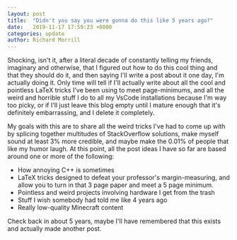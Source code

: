 ```yaml
---
layout: post
title:  "Didn't you say you were gonna do this like 5 years ago?"
date:   2019-11-17 17:59:23 +0000
categories: update
author: Richard Morrill
---
```


Shocking, isn't it, after a literal decade of constantly telling my friends,
imaginary and otherwise, that I figured out how to do this cool
thing and that they should do it, and then saying I'll write a post
about it one day, I'm actually doing it.  Only time will tell if I'll
actually write about all the cool and pointless LaTeX tricks I've been
using to meet page-minimums, and all the weird and horrible stuff I do to
all my VsCode installations because I'm way too picky, or if I'll just leave
this blog empty until I mature enough that it's definitely embarrassing, and
I delete it completely.

My goals with this are to share all the weird tricks I've had to come up with
by splicing together multitudes of StackOverflow solutions, make myself sound
at least 3% more credible, and maybe make the 0.01% of people that like my humor
laugh.  At this point, all the post ideas I have so far are based around one or
more of the following:

- How annoying C++ is sometimes
- LaTeX tricks designed to defeat your professor's margin-measuring,
  and allow you to turn in that 3 page paper and meet a 5 page minimum.
- Pointless and weird projects involving hardware I get from the trash
- Stuff I wish somebody had told me like 4 years ago
- Really low-quality Minecraft content

Check back in about 5 years, maybe I'll have remembered that this exists
and actually made another post.